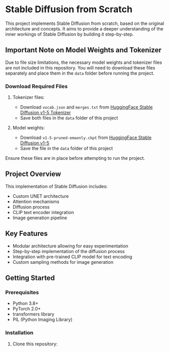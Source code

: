 # Stable Diffusion from Scratch

This project implements Stable Diffusion from scratch, based on the original architecture and concepts. It aims to provide a deeper understanding of the inner workings of Stable Diffusion by building it step-by-step.

## Important Note on Model Weights and Tokenizer

Due to file size limitations, the necessary model weights and tokenizer files are not included in this repository. You will need to download these files separately and place them in the `data` folder before running the project.

### Download Required Files

1. Tokenizer files:
   - Download `vocab.json` and `merges.txt` from [HuggingFace Stable Diffusion v1-5 Tokenizer](https://huggingface.co/runwayml/stable-diffusion-v1-5/tree/main/tokenizer)
   - Save both files in the `data` folder of this project

2. Model weights:
   - Download `v1-5-pruned-emaonly.ckpt` from [HuggingFace Stable Diffusion v1-5](https://huggingface.co/runwayml/stable-diffusion-v1-5/tree/main)
   - Save the file in the `data` folder of this project

Ensure these files are in place before attempting to run the project.

## Project Overview

This implementation of Stable Diffusion includes:

- Custom UNET architecture
- Attention mechanisms
- Diffusion process
- CLIP text encoder integration
- Image generation pipeline

## Key Features

- Modular architecture allowing for easy experimentation
- Step-by-step implementation of the diffusion process
- Integration with pre-trained CLIP model for text encoding
- Custom sampling methods for image generation

## Getting Started

### Prerequisites

- Python 3.8+
- PyTorch 2.0+
- transformers library
- PIL (Python Imaging Library)

### Installation

1. Clone this repository: